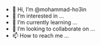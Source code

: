 - 👋 Hi, I’m @mohammad-ho3in
- 👀 I’m interested in ...
- 🌱 I’m currently learning ...
- 💞️ I’m looking to collaborate on ...
- 📫 How to reach me ...

<!---
mohammad-ho3in/mohammad-ho3in is a ✨ special ✨ repository because its `README.md` (this file) appears on your GitHub profile.
You can click the Preview link to take a look at your changes.
--->
